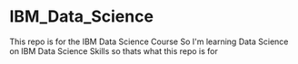 # IBM_Data_Science
This repo is for the IBM Data Science Course
So I'm learning Data Science on IBM Data Science Skills so thats what this repo is for
